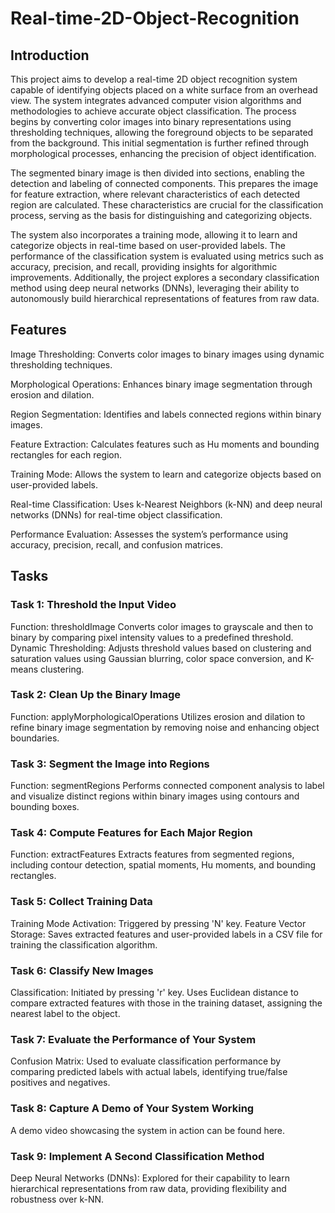 # Real-time-2D-Object-Recognition

## Introduction
This project aims to develop a real-time 2D object recognition system capable of identifying objects placed on a white surface from an overhead view. The system integrates advanced computer vision algorithms and methodologies to achieve accurate object classification. The process begins by converting color images into binary representations using thresholding techniques, allowing the foreground objects to be separated from the background. This initial segmentation is further refined through morphological processes, enhancing the precision of object identification.

The segmented binary image is then divided into sections, enabling the detection and labeling of connected components. This prepares the image for feature extraction, where relevant characteristics of each detected region are calculated. These characteristics are crucial for the classification process, serving as the basis for distinguishing and categorizing objects.

The system also incorporates a training mode, allowing it to learn and categorize objects in real-time based on user-provided labels. The performance of the classification system is evaluated using metrics such as accuracy, precision, and recall, providing insights for algorithmic improvements. Additionally, the project explores a secondary classification method using deep neural networks (DNNs), leveraging their ability to autonomously build hierarchical representations of features from raw data.

## Features
Image Thresholding: Converts color images to binary images using dynamic thresholding techniques.

Morphological Operations: Enhances binary image segmentation through erosion and dilation.

Region Segmentation: Identifies and labels connected regions within binary images.

Feature Extraction: Calculates features such as Hu moments and bounding rectangles for each region.

Training Mode: Allows the system to learn and categorize objects based on user-provided labels.

Real-time Classification: Uses k-Nearest Neighbors (k-NN) and deep neural networks (DNNs) for real-time object classification.

Performance Evaluation: Assesses the system’s performance using accuracy, precision, recall, and confusion matrices.

## Tasks
### Task 1: Threshold the Input Video
Function: thresholdImage
Converts color images to grayscale and then to binary by comparing pixel intensity values to a predefined threshold.
Dynamic Thresholding: Adjusts threshold values based on clustering and saturation values using Gaussian blurring, color space conversion, and K-means clustering.

### Task 2: Clean Up the Binary Image
Function: applyMorphologicalOperations
Utilizes erosion and dilation to refine binary image segmentation by removing noise and enhancing object boundaries.

### Task 3: Segment the Image into Regions
Function: segmentRegions
Performs connected component analysis to label and visualize distinct regions within binary images using contours and bounding boxes.

### Task 4: Compute Features for Each Major Region
Function: extractFeatures
Extracts features from segmented regions, including contour detection, spatial moments, Hu moments, and bounding rectangles.

### Task 5: Collect Training Data
Training Mode Activation: Triggered by pressing 'N' key.
Feature Vector Storage: Saves extracted features and user-provided labels in a CSV file for training the classification algorithm.

### Task 6: Classify New Images
Classification: Initiated by pressing 'r' key.
Uses Euclidean distance to compare extracted features with those in the training dataset, assigning the nearest label to the object.

### Task 7: Evaluate the Performance of Your System
Confusion Matrix: Used to evaluate classification performance by comparing predicted labels with actual labels, identifying true/false positives and negatives.

### Task 8: Capture A Demo of Your System Working
A demo video showcasing the system in action can be found here.

### Task 9: Implement A Second Classification Method
Deep Neural Networks (DNNs): Explored for their capability to learn hierarchical representations from raw data, providing flexibility and robustness over k-NN.

